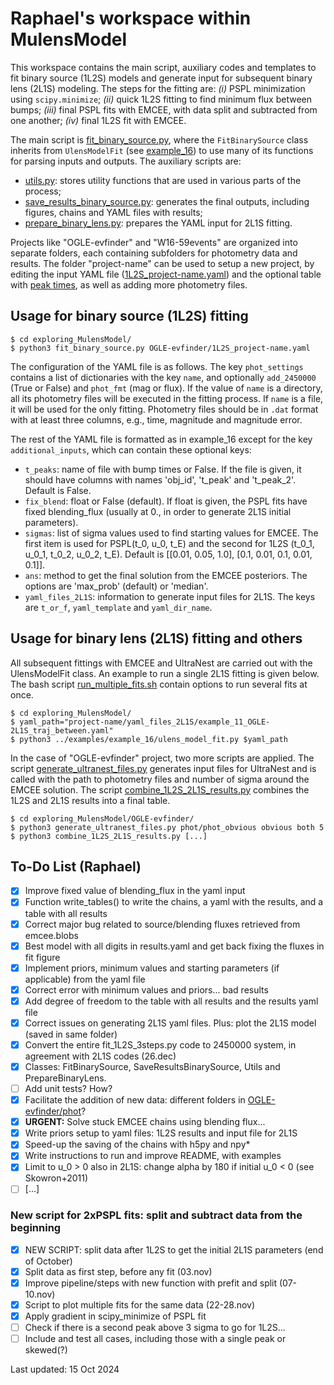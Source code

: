 # Raphael's workspace within MulensModel

This workspace contains the main script, auxiliary codes and templates to fit binary source (1L2S) models and generate input for subsequent binary lens (2L1S) modeling. The steps for the fitting are: *(i)* PSPL minimization using `scipy.minimize`; *(ii)* quick 1L2S fitting to find minimum flux between bumps; *(iii)* final PSPL fits with EMCEE, with data split and subtracted from one another; *(iv)* final 1L2S fit with EMCEE.

The main script is [fit_binary_source.py](https://github.com/rapoliveira/MulensModel/blob/develop/exploring_MulensModel/fit_binary_source.py), where the `FitBinarySource` class inherits from `UlensModelFit` (see [example_16](https://github.com/rapoliveira/MulensModel/blob/develop/examples/example_16/ulens_model_fit.py)) to use many of its functions for parsing inputs and outputs. The auxiliary scripts are:
- [utils.py](https://github.com/rapoliveira/MulensModel/blob/develop/exploring_MulensModel/.utils.py): stores utility functions that are used in various parts of the process;
- [save_results_binary_source.py](https://github.com/rapoliveira/MulensModel/blob/develop/exploring_MulensModel/save_results_binary_source.py): generates the final outputs, including figures, chains and YAML files with results;
- [prepare_binary_lens.py](https://github.com/rapoliveira/MulensModel/blob/develop/exploring_MulensModel/prepare_binary_lens.py): prepares the YAML input for 2L1S fitting.

Projects like "OGLE-evfinder" and "W16-59events" are organized into separate folders, each containing subfolders for photometry data and results. The folder "project-name" can be used to setup a new project, by editing the input YAML file ([1L2S_project-name.yaml](https://github.com/rapoliveira/MulensModel/blob/develop/exploring_MulensModel/project-name/1L2S_project-name.yaml)) and the optional table with [peak times](https://github.com/rapoliveira/MulensModel/blob/develop/exploring_MulensModel/project-name/t_peaks-file.dat), as well as adding more photometry files.

## Usage for binary source (1L2S) fitting

```
$ cd exploring_MulensModel/
$ python3 fit_binary_source.py OGLE-evfinder/1L2S_project-name.yaml
```

The configuration of the YAML file is as follows.
The key `phot_settings` contains a list of dictionaries with the key `name`, and optionally `add_2450000` (True or False) and `phot_fmt` (mag or flux).
If the value of `name` is a directory, all its photometry files will be executed in the fitting process.
If `name` is a file, it will be used for the only fitting.
Photometry files should be in `.dat` format with at least three columns, e.g., time, magnitude and magnitude error.

The rest of the YAML file is formatted as in example_16 except for the key `additional_inputs`, which can contain these optional keys:
- `t_peaks`: name of file with bump times or False. If the file is given, it should have columns with names 'obj_id', 't_peak' and 't_peak_2'. Default is False.
- `fix_blend`: float or False (default). If float is given, the PSPL fits have fixed blending_flux (usually at 0., in order to generate 2L1S initial parameters).
- `sigmas`: list of sigma values used to find starting values for EMCEE. The first item is used for PSPL(t_0, u_0, t_E) and the second for 1L2S (t_0_1, u_0_1, t_0_2, u_0_2, t_E). Default is [[0.01, 0.05, 1.0], [0.1, 0.01, 0.1, 0.01, 0.1]].
- `ans`: method to get the final solution from the EMCEE posteriors. The options are 'max_prob' (default) or 'median'.
- `yaml_files_2L1S`: information to generate input files for 2L1S. The keys are `t_or_f`, `yaml_template` and `yaml_dir_name`.

## Usage for binary lens (2L1S) fitting and others

All subsequent fittings with EMCEE and UltraNest are carried out with the UlensModelFit class. An example to run a single 2L1S fitting is given below. The bash script [run_multiple_fits.sh](https://github.com/rapoliveira/MulensModel/blob/develop/exploring_MulensModel/run_multiple_fits.sh) contain options to run several fits at once.

```
$ cd exploring_MulensModel/
$ yaml_path="project-name/yaml_files_2L1S/example_11_OGLE-2L1S_traj_between.yaml"
$ python3 ../examples/example_16/ulens_model_fit.py $yaml_path
```

In the case of "OGLE-evfinder" project, two more scripts are applied.
The script [generate_ultranest_files.py](https://github.com/rapoliveira/MulensModel/blob/develop/exploring_MulensModel/OGLE-evfinder/generate_ultranest_files.py) generates input files for UltraNest and is called with the path to photometry files and number of sigma around the EMCEE solution.
The script [combine_1L2S_2L1S_results.py](https://github.com/rapoliveira/MulensModel/blob/develop/exploring_MulensModel/OGLE-evfinder/combine_1L2S_2L1S_results.py) combines the 1L2S and 2L1S results into a final table.

```
$ cd exploring_MulensModel/OGLE-evfinder/
$ python3 generate_ultranest_files.py phot/phot_obvious obvious both 5
$ python3 combine_1L2S_2L1S_results.py [...]
```

## To-Do List (Raphael)
- [X] Improve fixed value of blending_flux in the yaml input
- [X] Function write_tables() to write the chains, a yaml with the results, and a table with all results
- [X] Correct major bug related to source/blending fluxes retrieved from emcee.blobs
- [X] Best model with all digits in results.yaml and get back fixing the fluxes in fit figure
- [X] Implement priors, minimum values and starting parameters (if applicable) from the yaml file
- [X] Correct error with minimum values and priors... bad results
- [X] Add degree of freedom to the table with all results and the results yaml file
- [X] Correct issues on generating 2L1S yaml files. Plus: plot the 2L1S model (saved in same folder)
- [X] Convert the entire fit_1L2S_3steps.py code to 2450000 system, in agreement with 2L1S codes (26.dec)
- [X] Classes: FitBinarySource, SaveResultsBinarySource, Utils and PrepareBinaryLens.
- [ ] Add unit tests? How?
- [X] Facilitate the addition of new data: different folders in [OGLE-evfinder/phot](https://github.com/rapoliveira/MulensModel/tree/develop/exploring_MulensModel/OGLE-evfinder/phot)?
- [X] **URGENT:** Solve stuck EMCEE chains using blending flux...
- [X] Write priors setup to yaml files: 1L2S results and input file for 2L1S
- [X] Speed-up the saving of the chains with h5py and npy*
- [X] Write instructions to run and improve README, with examples
- [X] Limit to u_0 > 0 also in 2L1S: change alpha by 180 if initial u_0 < 0 (see Skowron+2011)
- [ ] [...]

### New script for 2xPSPL fits: split and subtract data from the beginning
- [X] NEW SCRIPT: split data after 1L2S to get the initial 2L1S parameters (end of October)
- [X] Split data as first step, before any fit (03.nov)
- [X] Improve pipeline/steps with new function with prefit and split (07-10.nov)
- [X] Script to plot multiple fits for the same data (22-28.nov)
- [X] Apply gradient in scipy_minimize of PSPL fit
- [ ] Check if there is a second peak above 3 sigma to go for 1L2S...
- [ ] Include and test all cases, including those with a single peak or skewed(?)

Last updated: 15 Oct 2024
